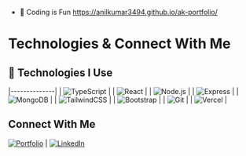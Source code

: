 - 👋 Coding is Fun
https://anilkumar3494.github.io/ak-portfolio/

# Technologies & Connect With Me

## 🚀 Technologies I Use

|--------------|
| ![TypeScript](https://img.shields.io/badge/TypeScript-%23007ACC.svg?style=for-the-badge&logo=typescript&logoColor=white) | 
| ![React](https://img.shields.io/badge/React-%2320232a.svg?style=for-the-badge&logo=react&logoColor=%2361DAFB) |
| ![Node.js](https://img.shields.io/badge/Node.js-43853D?style=for-the-badge&logo=node.js&logoColor=white) |
| ![Express](https://img.shields.io/badge/Express.js-404D59?style=for-the-badge) |
| ![MongoDB](https://img.shields.io/badge/MongoDB-%234ea94b.svg?style=for-the-badge&logo=mongodb&logoColor=white) |
| ![TailwindCSS](https://img.shields.io/badge/tailwindcss-%2338B2AC.svg?style=for-the-badge&logo=tailwind-css&logoColor=white) |
| ![Bootstrap](https://img.shields.io/badge/Bootstrap-%23563D7C.svg?style=for-the-badge&logo=bootstrap&logoColor=white) |
| ![Git](https://img.shields.io/badge/Git-%23F05033.svg?style=for-the-badge&logo=git&logoColor=white) |
| ![Vercel](https://img.shields.io/badge/Vercel-%23000000.svg?style=for-the-badge&logo=vercel&logoColor=white) |

## Connect With Me

[![Portfolio](https://img.shields.io/badge/Portfolio-%23000000.svg?style=for-the-badge&logo=About.me&logoColor=white)](https://anilkumar3494.github.io/ak-portfolio/) | 
[![LinkedIn](https://img.shields.io/badge/LinkedIn-%230A66C2.svg?style=for-the-badge&logo=linkedin&logoColor=white)](https://www.linkedin.com/in/anil-kumar-karapa/)
